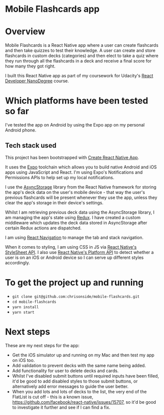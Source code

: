 # Mobile Flashcards app

# Overview

Mobile Flashcards is a React Native app where a user can create flashcards and then take quizzes to test their knowledge. A user can create and store flashcards in custom decks (categories) and then elect to take a quiz where they run through all the flashcards in a deck and receive a final score for how many they got right.

I built this React Native app as part of my coursework for Udacity's [React Developer NanoDegree](https://eu.udacity.com/course/react-nanodegree--nd019) course.

# Which platforms have been tested so far

I've tested the app on Android by using the Expo app on my personal Android phone.

## Tech stack used

This project has been bootstrapped with [Create React Native App](https://yarnpkg.com/en/package/create-react-native-app).

It uses the [Expo](https://expo.io/) toolchain which allows you to build native Android and iOS apps using JavaScript and React. I'm using Expo's Notifications and Permissions APIs to help set up my local notifications.

I use the [AsyncStorage](https://facebook.github.io/react-native/docs/asyncstorage) library from the React Native framework for storing the app's deck data on the user's mobile device - that way the user's previous flashcards will be present whenever they use the app, unless they clear the app's storage in their device's settings.

Whilst I am retrieving previous deck data using the AsyncStorage library, I am managing the app's state using [Redux](https://redux.js.org/introduction/getting-started). I have created a custom middleware which updates the deck data stored in AsyncStorage after certain Redux actions are dispatched.

I am using [React Navigation](https://reactnavigation.org/docs/en/getting-started.html) to manage the tab and stack navigation.

When it comes to styling, I am using CSS in JS via [React Native's StyleSheet API](https://facebook.github.io/react-native/docs/stylesheet). I also use [React Native's Platform API](https://facebook.github.io/react-native/docs/platform-specific-code) to detect whether a user is on an iOS or Android device so I can serve up different styles accordingly.

# To get the project up and running

* `git clone git@github.com:chrisonside/mobile-flashcards.git`
* `cd mobile-flashcards`
* `yarn install`
* `yarn start`

# Next steps

These are my next steps for the app:

* Get the iOS simulator up and running on my Mac and then test my app on iOS too.
* Add validation to prevent decks with the same name being added.
* Add functionality for user to delete decks and cards.
* Whilst I've disabled submit buttons until required inputs have been filled, it'd be good to add disabled styles to those submit buttons, or alternatively add error messages to guide the user better.
* When you add lots and lots of decks to the list, the very end of the FlatList is cut off - this is a known issue, https://github.com/facebook/react-native/issues/15707, so it'd be good to investigate it further and see if I can find a fix.